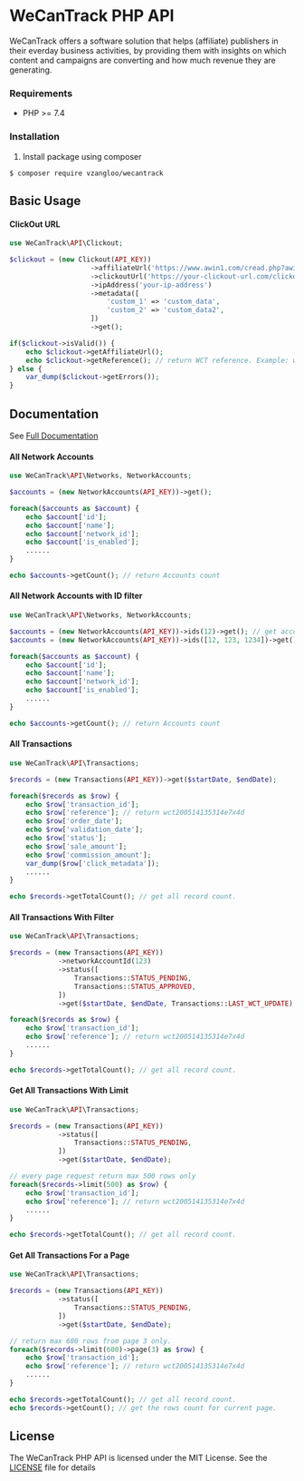 # WeCanTrack PHP API
WeCanTrack offers a software solution that helps (affiliate) publishers in their everday business activities, by providing them with insights on which content and campaigns are converting and how much revenue they are generating.

### Requirements
- PHP >= 7.4

### Installation
1. Install package using composer
```shell
$ composer require vzangloo/wecantrack
```

## Basic Usage

#### ClickOut URL
```php
use WeCanTrack\API\Clickout;

$clickout = (new Clickout(API_KEY))
                    ->affiliateUrl('https://www.awin1.com/cread.php?awinmid=10921&awinaffid=211395&clickref2=MY&...')
                    ->clickoutUrl('https://your-clickout-url.com/clickout')
                    ->ipAddress('your-ip-address')
                    ->metadata([
                        'custom_1' => 'custom_data',
                        'custom_2' => 'custom_data2',
                    ])
                    ->get();

if($clickout->isValid()) {
    echo $clickout->getAffiliateUrl();
    echo $clickout->getReference(); // return WCT reference. Example: wct200514135314e7x4d
} else {
    var_dump($clickout->getErrors());
}
```

## Documentation
See [Full Documentation](https://docs.wecantrack.com/)


#### All Network Accounts
```php
use WeCanTrack\API\Networks, NetworkAccounts;

$accounts = (new NetworkAccounts(API_KEY))->get();

foreach($accounts as $account) {
    echo $account['id'];
    echo $account['name'];
    echo $account['network_id'];
    echo $account['is_enabled'];
    ......
}

echo $accounts->getCount(); // return Accounts count
```

#### All Network Accounts with ID filter
```php
use WeCanTrack\API\Networks, NetworkAccounts;

$accounts = (new NetworkAccounts(API_KEY))->ids(12)->get(); // get account where its id = 12
$accounts = (new NetworkAccounts(API_KEY))->ids([12, 123, 1234])->get(); // get accounts where its ids are 12, 123, 1234

foreach($accounts as $account) {
    echo $account['id'];
    echo $account['name'];
    echo $account['network_id'];
    echo $account['is_enabled'];
    ......
}

echo $accounts->getCount(); // return Accounts count
```

#### All Transactions
```php
use WeCanTrack\API\Transactions;

$records = (new Transactions(API_KEY))->get($startDate, $endDate);

foreach($records as $row) {
    echo $row['transaction_id'];
    echo $row['reference']; // return wct200514135314e7x4d
    echo $row['order_date'];
    echo $row['validation_date'];
    echo $row['status'];
    echo $row['sale_amount'];
    echo $row['commission_amount'];
    var_dump($row['click_metadata']);
    ......
}

echo $records->getTotalCount(); // get all record count.
```

#### All Transactions With Filter
```php
use WeCanTrack\API\Transactions;

$records = (new Transactions(API_KEY))
            ->networkAccountId(123)
            ->status([
                Transactions::STATUS_PENDING,
                Transactions::STATUS_APPROVED,
            ])
            ->get($startDate, $endDate, Transactions::LAST_WCT_UPDATE);

foreach($records as $row) {
    echo $row['transaction_id'];
    echo $row['reference']; // return wct200514135314e7x4d
    ......
}

echo $records->getTotalCount(); // get all record count.
```

#### Get All Transactions With Limit
```php
use WeCanTrack\API\Transactions;

$records = (new Transactions(API_KEY))
            ->status([
                Transactions::STATUS_PENDING,
            ])
            ->get($startDate, $endDate);

// every page request return max 500 rows only
foreach($records->limit(500) as $row) {
    echo $row['transaction_id'];
    echo $row['reference']; // return wct200514135314e7x4d
    ......
}

echo $records->getTotalCount(); // get all record count.
```

#### Get All Transactions For a Page
```php
use WeCanTrack\API\Transactions;

$records = (new Transactions(API_KEY))
            ->status([
                Transactions::STATUS_PENDING,
            ])
            ->get($startDate, $endDate);

// return max 600 rows from page 3 only.
foreach($records->limit(600)->page(3) as $row) {
    echo $row['transaction_id'];
    echo $row['reference']; // return wct200514135314e7x4d
    ......
}

echo $records->getTotalCount(); // get all record count.
echo $records->getCount(); // get the rows count for current page.
```

## License
The WeCanTrack PHP API is licensed under the MIT License. See the [LICENSE](LICENSE) file for details
